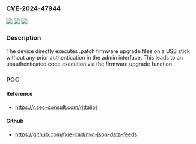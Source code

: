 ### [CVE-2024-47944](https://cve.mitre.org/cgi-bin/cvename.cgi?name=CVE-2024-47944)
![](https://img.shields.io/static/v1?label=Product&message=IoT%20Interface%20%26%20CMC%20III%20Processing%20Unit&color=blue)
![](https://img.shields.io/static/v1?label=Version&message=n%2Fa&color=blue)
![](https://img.shields.io/static/v1?label=Vulnerability&message=CWE-1299%3A%20Missing%20Protection%20Mechanism%20for%20Alternate%20Hardware%20Interface&color=brighgreen)

### Description

The device directly executes .patch firmware upgrade files on a USB stick without any prior authentication in the admin interface. This leads to an unauthenticated code execution via the firmware upgrade function.

### POC

#### Reference
- https://r.sec-consult.com/rittaliot

#### Github
- https://github.com/fkie-cad/nvd-json-data-feeds

